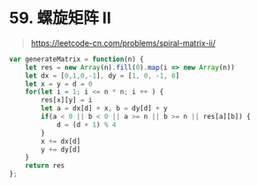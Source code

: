 # 59. 螺旋矩阵 II

> https://leetcode-cn.com/problems/spiral-matrix-ii/

```js
var generateMatrix = function(n) {
    let res = new Array(n).fill(0).map(i => new Array(n))
    let dx = [0,1,0,-1], dy = [1, 0, -1, 0]
    let x = y = d = 0
    for(let i = 1; i <= n * n; i ++ ) {
        res[x][y] = i
        let a = dx[d] + x, b = dy[d] + y
        if(a < 0 || b < 0 || a >= n || b >= n || res[a][b]) {
            d = (d + 1) % 4
        }
        x += dx[d]
        y += dy[d]
    }
    return res
};
```